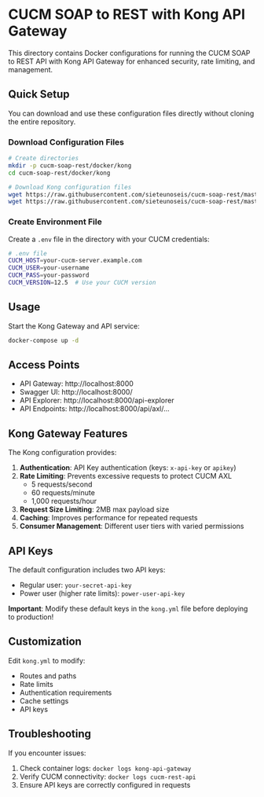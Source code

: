 # CUCM SOAP to REST with Kong API Gateway

This directory contains Docker configurations for running the CUCM SOAP to REST API with Kong API Gateway for enhanced security, rate limiting, and management.

## Quick Setup

You can download and use these configuration files directly without cloning the entire repository.

### Download Configuration Files

```bash
# Create directories
mkdir -p cucm-soap-rest/docker/kong
cd cucm-soap-rest/docker/kong

# Download Kong configuration files
wget https://raw.githubusercontent.com/sieteunoseis/cucm-soap-rest/master/docker/kong/docker-compose.yml
wget https://raw.githubusercontent.com/sieteunoseis/cucm-soap-rest/master/docker/kong/kong.yml
```

### Create Environment File

Create a `.env` file in the directory with your CUCM credentials:

```bash
# .env file
CUCM_HOST=your-cucm-server.example.com
CUCM_USER=your-username
CUCM_PASS=your-password
CUCM_VERSION=12.5  # Use your CUCM version
```

## Usage

Start the Kong Gateway and API service:

```bash
docker-compose up -d
```

## Access Points

- API Gateway: http://localhost:8000
- Swagger UI: http://localhost:8000/
- API Explorer: http://localhost:8000/api-explorer
- API Endpoints: http://localhost:8000/api/axl/...

## Kong Gateway Features

The Kong configuration provides:

1. **Authentication**: API Key authentication (keys: `x-api-key` or `apikey`)
2. **Rate Limiting**: Prevents excessive requests to protect CUCM AXL
   - 5 requests/second
   - 60 requests/minute
   - 1,000 requests/hour
3. **Request Size Limiting**: 2MB max payload size
4. **Caching**: Improves performance for repeated requests
5. **Consumer Management**: Different user tiers with varied permissions

## API Keys

The default configuration includes two API keys:
- Regular user: `your-secret-api-key`
- Power user (higher rate limits): `power-user-api-key`

**Important**: Modify these default keys in the `kong.yml` file before deploying to production!

## Customization

Edit `kong.yml` to modify:
- Routes and paths
- Rate limits
- Authentication requirements
- Cache settings
- API keys

## Troubleshooting

If you encounter issues:
1. Check container logs: `docker logs kong-api-gateway`
2. Verify CUCM connectivity: `docker logs cucm-rest-api`
3. Ensure API keys are correctly configured in requests